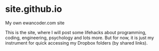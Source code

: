 site.github.io
==============

My own ewancoder.com site

This is the site, where I will post some lifehacks about programming, coding, engineering, psychology and lots more. But for now, it is just my instrument for quick accessing my Dropbox folders (by shared links).

